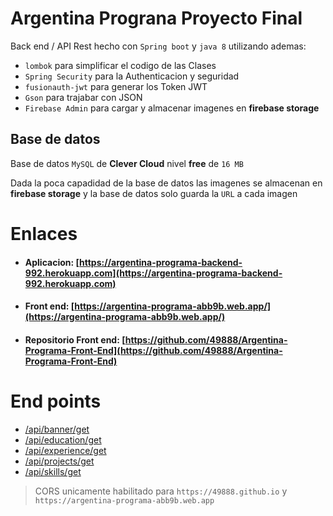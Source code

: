 # Argentina Prograna Proyecto Final

Back end / API Rest hecho con `Spring boot` y `java 8` utilizando ademas:

- `lombok` para simplificar el codigo de las Clases
- `Spring Security` para la Authenticacion y seguridad
- `fusionauth-jwt` para generar los Token JWT
- `Gson` para trajabar con JSON
- `Firebase Admin` para cargar y almacenar imagenes en **firebase storage**

## Base de datos

Base de datos `MySQL` de **Clever Cloud** nivel **free** de `16 MB`

Dada la poca capadidad de la base de datos las imagenes se almacenan en **firebase storage** y la base de datos solo guarda la `URL` a cada imagen

# Enlaces

- #### Aplicacion: [https://argentina-programa-backend-992.herokuapp.com](https://argentina-programa-backend-992.herokuapp.com)
- #### Front end: [https://argentina-programa-abb9b.web.app/](https://argentina-programa-abb9b.web.app/)
- #### Repositorio Front end: [https://github.com/49888/Argentina-Programa-Front-End](https://github.com/49888/Argentina-Programa-Front-End)

# End points

- [/api/banner/get](https://argentina-programa-backend-992.herokuapp.com/api/banner/get)
- [/api/education/get](https://argentina-programa-backend-992.herokuapp.com/api/education/get)
- [/api/experience/get](https://argentina-programa-backend-992.herokuapp.com/api/experience/get)
- [/api/projects/get](https://argentina-programa-backend-992.herokuapp.com/api/projects/get)
- [/api/skills/get](https://argentina-programa-backend-992.herokuapp.com/api/skills/get)


> CORS unicamente habilitado para `https://49888.github.io` y `https://argentina-programa-abb9b.web.app`